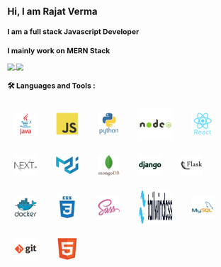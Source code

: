 ## Hi, I am Rajat Verma

### I am a full stack Javascript Developer

### I mainly work on MERN Stack

<a href="https://github.com/rajatverma311201/">
<img height="200em" align = "center" src="https://github-readme-stats.vercel.app/api?username=rajatverma311201&show_icons=true&count_private=true&hide=stars" />
 </a>
<a href="https://github.com/rajatverma311201/">
<img height="200em" align="center" src="https://github-readme-stats.vercel.app/api/top-langs/?username=rajatverma311201&layout=compact&hide=html,ejs,ruby,shell" />
</a>

### :hammer_and_wrench: Languages and Tools :

<div>
<img align="center" style="margin:1rem" src="https://github.com/devicons/devicon/blob/master/icons/java/java-original-wordmark.svg" title="Java" alt="Java" width="50" height="50"/>&nbsp;&nbsp;
<img align="center" style="margin:1rem" src="https://github.com/devicons/devicon/blob/master/icons/javascript/javascript-original.svg" title="JavaScript" alt="JavaScript" width="50" height="50"/>&nbsp;&nbsp;
<img align="center" style="margin:1rem" src="https://github.com/devicons/devicon/blob/master/icons/python/python-original-wordmark.svg" title="python" alt="python" width="50" height="50"/>&nbsp;&nbsp;
<img align="center" style="margin:1rem" src="https://github.com/devicons/devicon/blob/master/icons/nodejs/nodejs-original-wordmark.svg" title="NodeJS" alt="NodeJS" width="75" height="75"/>&nbsp;&nbsp;
<img align="center" style="margin:1rem" src="https://github.com/devicons/devicon/blob/master/icons/react/react-original-wordmark.svg" title="React" alt="React" width="50" height="50"/>&nbsp;&nbsp;
<img align="center" style="margin:1rem" src="https://github.com/devicons/devicon/blob/master/icons/nextjs/nextjs-original-wordmark.svg" title="nextjs" alt="nextjs" width="50" height="50"/>&nbsp;&nbsp;
<img align="center" style="margin:1rem" src="https://github.com/devicons/devicon/blob/master/icons/materialui/materialui-original.svg" title="Material UI" alt="Material UI" width="50" height="50"/>&nbsp;&nbsp;
<img align="center" style="margin:1rem" src="https://github.com/devicons/devicon/blob/master/icons/mongodb/mongodb-original-wordmark.svg" title="mongodb" alt="mongodb" width="50" height="50"/>&nbsp;&nbsp;
<img align="center" style="margin:1rem" src="https://github.com/devicons/devicon/blob/master/icons/django/django-plain-wordmark.svg" title="django" alt="django" width="50" height="50"/>&nbsp;&nbsp;
<img align="center" style="margin:1rem" src="https://github.com/devicons/devicon/blob/master/icons/flask/flask-original-wordmark.svg" title="flask" alt="flask" width="50" height="50"/>&nbsp;&nbsp;
<img align="center" style="margin:1rem" src="https://github.com/devicons/devicon/blob/master/icons/docker/docker-original-wordmark.svg" title="docker" alt="docker" width="50" height="50"/>&nbsp;&nbsp;
<img align="center" style="margin:1rem" src="https://github.com/devicons/devicon/blob/master/icons/css3/css3-plain-wordmark.svg"  title="CSS3" alt="CSS" width="50" height="50"/>&nbsp;&nbsp;
<img align="center" style="margin:1rem" src="https://github.com/devicons/devicon/blob/master/icons/sass/sass-original.svg" title="sass" alt="sass" width="50" height="50"/>&nbsp;&nbsp;
<img align="center" style="margin:1rem" src="https://github.com/devicons/devicon/blob/master/icons/tailwindcss/tailwindcss-original-wordmark.svg" title="tailwind" alt="tailwind" width="75" height="75"/>&nbsp;&nbsp;
<img align="center" style="margin:1rem" src="https://github.com/devicons/devicon/blob/master/icons/mysql/mysql-original-wordmark.svg" title="MySQL"  alt="MySQL" width="50" height="50"/>&nbsp;&nbsp;
<img align="center" style="margin:1rem" src="https://github.com/devicons/devicon/blob/master/icons/git/git-original-wordmark.svg" title="Git" **alt="Git" width="50" height="50"/>&nbsp;&nbsp;
<img align="center" style="margin:1rem" src="https://github.com/devicons/devicon/blob/master/icons/html5/html5-original.svg" title="HTML5" alt="HTML" width="50" height="50"/>&nbsp;&nbsp;
</div>
